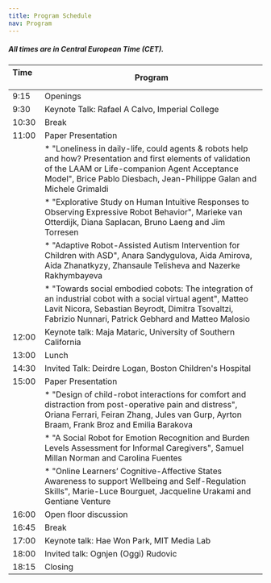 ```yaml
---
title: Program Schedule
nav: Program
---
```


##### All times are in Central European Time (CET).


| Time &nbsp; &nbsp; | Program               | 
| ------------- |-----------------------| 
| 9:15          | Openings        | 
| 9:30          | Keynote Talk: Rafael A Calvo, Imperial College      | 
| 10:30         | Break                 | 
| 11:00         | Paper Presentation   |
|               | * "Loneliness in daily-life, could agents & robots help and how? Presentation and first elements of validation of the LAAM or Life-companion Agent Acceptance Model", Brice Pablo Diesbach, Jean-Philippe Galan and Michele Grimaldi |
|               | * "Explorative Study on Human Intuitive Responses to Observing Expressive Robot Behavior", Marieke van Otterdijk, Diana Saplacan, Bruno Laeng and Jim Torresen |
|               | * "Adaptive Robot-Assisted Autism Intervention for Children with ASD", Anara Sandygulova, Aida Amirova, Aida Zhanatkyzy, Zhansaule Telisheva and Nazerke Rakhymbayeva |
|               | * "Towards social embodied cobots: The integration of an industrial cobot with a social virtual agent", Matteo Lavit Nicora, Sebastian Beyrodt, Dimitra Tsovaltzi, Fabrizio Nunnari, Patrick Gebhard and Matteo Malosio |  
| 12:00         | Keynote talk:  Maja Mataric, University of Southern California          | 
| 13:00         | Lunch            | 
| 14:30         | Invited Talk: Deirdre Logan, Boston Children's Hospital                 | 
| 15:00         | Paper Presentation |
|               | * "Design of child-robot interactions for comfort and distraction from post-operative pain and distress", Oriana Ferrari, Feiran Zhang, Jules van Gurp, Ayrton Braam, Frank Broz and Emilia Barakova |
|               | * "A Social Robot for Emotion Recognition and Burden Levels Assessment for Informal Caregivers", Samuel Millan Norman and Carolina Fuentes|
|               | * "Online Learners’ Cognitive-Affective States Awareness to support Wellbeing and Self-Regulation Skills", Marie-Luce Bourguet, Jacqueline Urakami and Gentiane Venture |  
| 16:00         | Open floor discussion | 
| 16:45         | Break                 | 
| 17:00         | Keynote talk: Hae Won Park, MIT Media Lab          | 
| 18:00         | Invited talk: Ognjen (Oggi) Rudovic          | 
| 18:15         | Closing               | 
